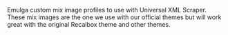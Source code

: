 Emulga custom mix image profiles to use with Universal XML Scraper. These mix images are the one we use with our official themes but will work great with the original Recalbox theme and other themes.
